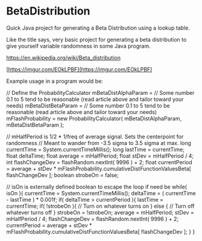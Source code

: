# BetaDistribution
Quick Java project for generating a Beta Distribution using a lookup table.

Like the title says, very basic project for generating a beta distribution to give yourself variable randomness in some Java program.

https://en.wikipedia.org/wiki/Beta_distribution

[https://imgur.com/EOkLPBF](https://imgur.com/EOkLPBF)

Example usage in a program would be:

// Define the ProbabilityCalculator
mBetaDistAlphaParam = // Some number 0.1 to 5 tend to be reasonable (read article above and tailor toward your needs)
mBetaDistBetaParam  = // Some number 0.1 to 5 tend to be reasonable (read article above and tailor toward your needs)
mFlashProbability = new ProbabilityCalculator( mBetaDistAlphaParam, mBetaDistBetaParam );

// mHalfPeriod is 1/2 * 1/freq of average signal.  Sets the centerpoint for randomness
// Meant to wander from -3.5 sigma to 3.5 sigma at max.
long currentTime = System.currentTimeMillis();
long lastTime = currentTime;
float deltaTime;
float average = mHalfPeriod;
float stDev = mHalfPeriod / 4;
int flashChangeDev = flashRandom.nextInt( 9996 ) + 2;
float currentPeriod = average + stDev * mFlashProbability.cumulativeDistFunctionValuesBeta[ flashChangeDev ];
boolean strobeOn = false;

// isOn is externally defined boolean to escape the loop if need be
while( isOn ){
    currentTime = System.currentTimeMillis();
    deltaTime = ( currentTime - lastTime ) * 0.001f;
    if( deltaTime > currentPeriod ){
        lastTime = currentTime;
        if( !strobeOn ){
            // Turn on whatever turns on
        } else {
            // Turn off whatever turns off
        }
        strobeOn = !strobeOn;
        average = mHalfPeriod;
        stDev = mHalfPeriod / 4;
        flashChangeDev = flashRandom.nextInt( 9996 ) + 2;
        currentPeriod = average + stDev * mFlashProbability.cumulativeDistFunctionValuesBeta[ flashChangeDev ];
    }
}

